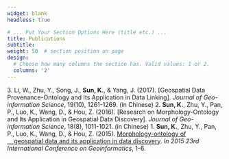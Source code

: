 ```yaml
---
widget: blank
headless: true

# ... Put Your Section Options Here (title etc.) ...
title: Publications
subtitle:
weight: 50  # section position on page
design:
  # Choose how many columns the section has. Valid values: 1 or 2.
  columns: '2'
---
```

3\. Li, W., Zhu, Y., Song, J., **Sun, K.**, & Yang, J. (2017). [Geospatial Data Provenance-Ontology and Its Application in Data Linking]. *Journal of Geo-information Science*, 19(10), 1261-1269. (in Chinese)
2\. **Sun, K.**, Zhu, Y., Pan, P., Luo, K., Wang, D., & Hou, Z. (2016). [Research on Morphology-Ontology and Its Application in Geospatial Data Discovery]. *Journal of Geo-information Science*, 18(8), 1011-1021. (in Chinese)
1\.	**Sun, K.**, Zhu, Y., Pan, P., Luo, K., Wang, D., & Hou, Z. (2015). [Morphology-ontology of &nbsp;&nbsp;&nbsp;&nbsp;geospatial data and its application in data discovery](https://ieeexplore.ieee.org/document/7378640). *In 2015 23rd International Conference on Geoinformatics*, 1-6.

